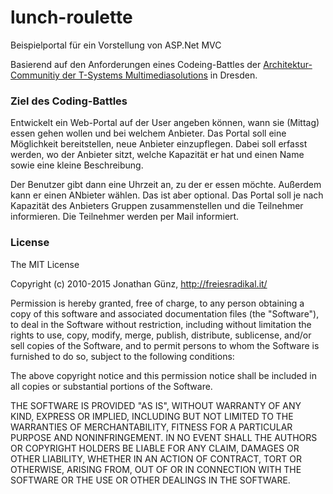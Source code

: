 # lunch-roulette
Beispielportal für ein Vorstellung von ASP.Net MVC

Basierend auf den Anforderungen eines Codeing-Battles der [Architektur-Communitiy der T-Systems Multimediasolutions](https://github.com/saec-dresden) in Dresden.

### Ziel des Coding-Battles
Entwickelt ein Web-Portal auf der User angeben können, wann sie (Mittag) essen gehen wollen und bei welchem Anbieter.
Das Portal soll eine Möglichkeit bereitstellen, neue Anbieter einzupflegen. Dabei soll erfasst werden, wo der Anbieter 
sitzt, welche Kapazität er hat und einen Name sowie eine kleine Beschreibung.

Der Benutzer gibt dann eine Uhrzeit an, zu der er essen möchte. Außerdem kann er einen ANbieter wählen. Das ist aber optional.
Das Portal soll je nach Kapazität des Anbieters Gruppen zusammenstellen und die Teilnehmer informieren. Die Teilnehmer werden 
per Mail informiert.


### License

The MIT License

Copyright (c) 2010-2015 Jonathan Günz, http://freiesradikal.it/

Permission is hereby granted, free of charge, to any person obtaining a copy
of this software and associated documentation files (the "Software"), to deal
in the Software without restriction, including without limitation the rights
to use, copy, modify, merge, publish, distribute, sublicense, and/or sell
copies of the Software, and to permit persons to whom the Software is
furnished to do so, subject to the following conditions:

The above copyright notice and this permission notice shall be included in
all copies or substantial portions of the Software.

THE SOFTWARE IS PROVIDED "AS IS", WITHOUT WARRANTY OF ANY KIND, EXPRESS OR
IMPLIED, INCLUDING BUT NOT LIMITED TO THE WARRANTIES OF MERCHANTABILITY,
FITNESS FOR A PARTICULAR PURPOSE AND NONINFRINGEMENT. IN NO EVENT SHALL THE
AUTHORS OR COPYRIGHT HOLDERS BE LIABLE FOR ANY CLAIM, DAMAGES OR OTHER
LIABILITY, WHETHER IN AN ACTION OF CONTRACT, TORT OR OTHERWISE, ARISING FROM,
OUT OF OR IN CONNECTION WITH THE SOFTWARE OR THE USE OR OTHER DEALINGS IN
THE SOFTWARE.
